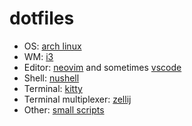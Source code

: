 # dotfiles

- OS: [arch linux](https://archlinux.org/)
- WM: [i3](https://i3wm.org/)
- Editor: [neovim](https://neovim.io/) and sometimes [vscode](https://code.visualstudio.com/)
- Shell: [nushell](https://www.nushell.sh/)
- Terminal: [kitty](https://sw.kovidgoyal.net/kitty/)
- Terminal multiplexer: [zellij](https://zellij.dev/)
- Other: [small scripts](https://github.com/brunerm99/small-scripts)
